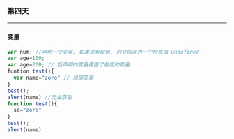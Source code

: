 ### 第四天

---

#### 变量

```javascript
var num; //声明一个变量, 如果没有赋值, 则会保存为一个特殊值 undefined
var age=100; 
var age=200; // 后声明的变量覆盖了前面的变量
funtion test(){
  var name="zoro" // 局部变量
}
test();
alert(name) //无法获取
function test(){
  se="zoro"
}
test();
alert(name)
```

